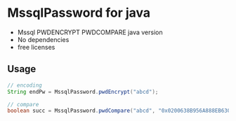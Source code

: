 # MssqlPassword for java

* Mssql PWDENCRYPT PWDCOMPARE java version
* No dependencies
* free licenses

## Usage

``` java
// encoding
String endPw = MssqlPassword.pwdEncrypt("abcd");

// compare
boolean succ = MssqlPassword.pwdCompare("abcd", "0x0200638B956A888EB630D0BC549CEDAE920663F02B2E8DF7F10C1D5A5847651188367D77D0F72BC65FFBD4DF24D51EE57F77C5EFC1C69790F92D65CC599F6486A39521C5B7AA");
```
